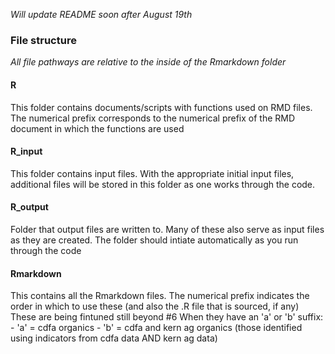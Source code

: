 *Will update README soon after August 19th*

### File structure

*All file pathways are relative to the inside of the Rmarkdown folder*

#### R
  This folder contains documents/scripts with functions used on RMD files. The numerical prefix corresponds to the numerical prefix of the RMD document in which the functions are used

#### R_input
  This folder contains input files. With the appropriate initial input files, additional files will be stored in this folder as one works through the code. 
  
#### R_output
  Folder that output files are written to. Many of these also serve as input files as they are created. The folder should intiate automatically as you run through the code
  
#### Rmarkdown
  This contains all the Rmarkdown files. The numerical prefix indicates the order in which to use these (and also the .R file that is sourced, if any)
  These are being fintuned still beyond #6
  When they have an 'a' or 'b' suffix:
    - 'a' = cdfa organics
    - 'b' = cdfa and kern ag organics (those identified using indicators from cdfa data AND kern ag data)
